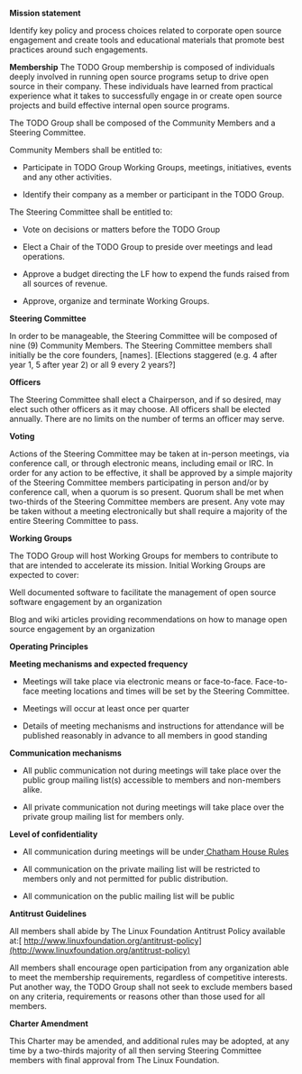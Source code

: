 **Mission statement**

Identify key policy and process choices related to corporate open source engagement and create tools and educational materials that promote best practices around such engagements.

**Membership**
The TODO Group membership is composed of individuals deeply involved in running open source programs setup to drive open source in their company. These individuals have learned from practical experience what it takes to successfully engage in or create open source projects and build effective internal open source programs.

The TODO Group shall be composed of the Community Members and a Steering Committee.

Community Members shall be entitled to:

* Participate in TODO Group Working Groups, meetings, initiatives, events and any other activities.

* Identify their company as a member or participant in the TODO Group.

The Steering Committee shall be entitled to:

* Vote on decisions or matters before the TODO Group

* Elect a Chair of the TODO Group to preside over meetings and lead operations.

* Approve a budget directing the LF how to expend the funds raised from all sources of revenue.

* Approve, organize and terminate Working Groups.

**Steering Committee**

In order to be manageable, the Steering Committee will be composed of nine (9) Community Members. The Steering Committee members shall initially be the core founders, [names]. [Elections staggered (e.g. 4 after year 1, 5 after year 2) or all 9 every 2 years?]

**Officers**

The Steering Committee shall elect a Chairperson, and if so desired, may elect such other officers as it may choose. All officers shall be elected annually. There are no limits on the number of terms an officer may serve.

**Voting**

Actions of the Steering Committee may be taken at in-person meetings, via conference call, or through electronic means, including email or IRC. In order for any action to be effective, it shall be approved by a simple majority of the Steering Committee members participating in person and/or by conference call, when a quorum is so present. Quorum shall be met when two-thirds of the Steering Committee members are present. Any vote may be taken without a meeting electronically but shall require a majority of the entire Steering Committee to pass. 

**Working Groups**

The TODO Group will host Working Groups for members to contribute to that are intended to accelerate its mission. Initial Working Groups are expected to cover:

Well documented software to facilitate the management of open source software engagement by an organization

Blog and wiki articles providing recommendations on how to manage open source engagement by an organization

**Operating Principles**

**Meeting mechanisms and expected frequency**

* Meetings will take place via electronic means or face-to-face. Face-to-face meeting locations and times will be set by the Steering Committee.

* Meetings will occur at least once per quarter

* Details of meeting mechanisms and instructions for attendance will be published reasonably in advance to all members in good standing

**Communication mechanisms**

* All public communication not during meetings will take place over the public group mailing list(s) accessible to members and non-members alike.

* All private communication not during meetings will take place over the private group mailing list for members only.

**Level of confidentiality**

* All communication during meetings will be under[ Chatham House Rules](http://en.wikipedia.org/wiki/chatham_house_rule)

* All communication on the private mailing list will be restricted to members only and not permitted for public distribution.

* All communication on the public mailing list will be public

**Antitrust Guidelines**

All members shall abide by The Linux Foundation Antitrust Policy available at:[ http://www.linuxfoundation.org/antitrust-policy](http://www.linuxfoundation.org/antitrust-policy)

All members shall encourage open participation from any organization able to meet the membership requirements, regardless of competitive interests. Put another way, the TODO Group shall not seek to exclude members based on any criteria, requirements or reasons other than those used for all members.

**Charter Amendment**

This Charter may be amended, and additional rules may be adopted, at any time by a two-thirds majority of all then serving Steering Committee members with final approval from The Linux Foundation.
